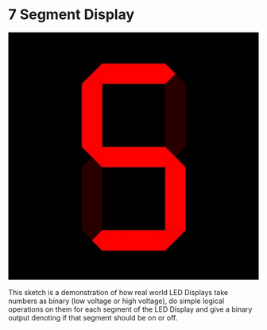 # 7 Segment Display

![7 Segment Display Thumbnail](https://github.com/SourabhPati/Exploring-Processing/blob/master/Display7Segment/DSs.JPG)

This sketch is a demonstration of how real world LED Displays take numbers as binary (low voltage or high voltage), do simple logical operations on them for each segment of the LED Display and give a binary output denoting if that segment should be on or off. 

